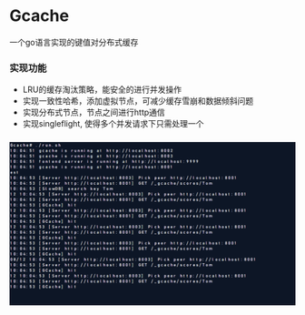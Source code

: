 # Gcache
一个go语言实现的键值对分布式缓存

### 实现功能

* LRU的缓存淘汰策略，能安全的进行并发操作
* 实现一致性哈希，添加虚拟节点，可减少缓存雪崩和数据倾斜问题
* 实现分布式节点，节点之间进行http通信
* 实现singleflight,  使得多个并发请求下只需处理一个

### ![image-20230812101945410](README.assets/image-20230812101945410.png)





